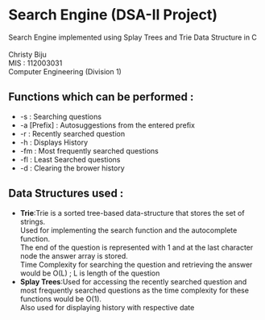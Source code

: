 # Search Engine (DSA-II Project)
Search Engine implemented using Splay Trees and Trie Data Structure in C <br /> <br />
Christy Biju <br />
MIS : 112003031 <br />
Computer Engineering (Division 1)

## Functions which can be performed :
* -s : Searching questions
* -a [Prefix] : Autosuggestions from the entered prefix
* -r : Recently searched question
* -h : Displays History
* -fm : Most frequently searched questions
* -fl : Least Searched questions
* -d : Clearing the brower history 

## Data Structures used :
* **Trie**:Trie is a sorted tree-based data-structure that stores the set of strings.<br /> Used for implementing the search function and the autocomplete function.<br />The end of the question is represented with 1 and at the last character node the answer array is stored.<br />Time Complexity for searching the question and retrieving the answer would be O(L) ; L is length of the question<br /> 
* **Splay Trees**:Used for accessing the recently searched question and most frequently searched questions as the time complexity for these functions would be O(1).<br />Also used for displaying history with respective date

